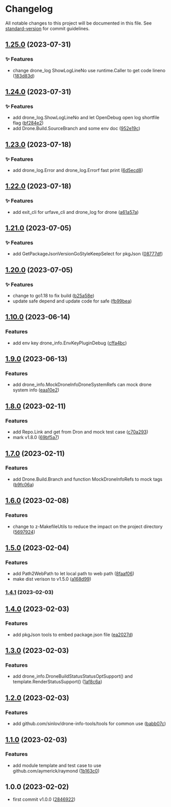 # Changelog

All notable changes to this project will be documented in this file. See [standard-version](https://github.com/conventional-changelog/standard-version) for commit guidelines.

## [1.25.0](https://github.com/sinlov/drone-info-tools/compare/v1.24.0...v1.25.0) (2023-07-31)


### ✨ Features

* change drone_log ShowLogLineNo use runtime.Caller to get code lineno ([183d83d](https://github.com/sinlov/drone-info-tools/commit/183d83db8bde6b9c97430050112db3ba65d44135))

## [1.24.0](https://github.com/sinlov/drone-info-tools/compare/v1.23.0...v1.24.0) (2023-07-31)


### ✨ Features

* add drone_log.ShowLogLineNo and let OpenDebug open log shortfile flag ([bf284e2](https://github.com/sinlov/drone-info-tools/commit/bf284e282f6386f81bd8f900f5bb3094bb707386))
* add Drone.Build.SourceBranch and some env doc ([952e19c](https://github.com/sinlov/drone-info-tools/commit/952e19cb0e08d54b0af21bbc20353a1f4a6c983e))

## [1.23.0](https://github.com/sinlov/drone-info-tools/compare/v1.22.0...v1.23.0) (2023-07-18)


### ✨ Features

* add drone_log.Error and drone_log.Errorf fast print ([6d5ecd8](https://github.com/sinlov/drone-info-tools/commit/6d5ecd83ab02fceb9f1282cd0cd5669703387fd3))

## [1.22.0](https://github.com/sinlov/drone-info-tools/compare/v1.21.0...v1.22.0) (2023-07-18)


### ✨ Features

* add exit_cli for urfave_cli and drone_log for drone ([a61a57a](https://github.com/sinlov/drone-info-tools/commit/a61a57aa0cead7aaa37f6eb2c78600afb5f7321a))

## [1.21.0](https://github.com/sinlov/drone-info-tools/compare/v1.20.0...v1.21.0) (2023-07-05)


### ✨ Features

* add GetPackageJsonVersionGoStyleKeepSelect for pkgJson ([08777df](https://github.com/sinlov/drone-info-tools/commit/08777df5d619d6c823188d8ca3d21c4d3849c90e))

## [1.20.0](https://github.com/sinlov/drone-info-tools/compare/v1.10.0...v1.20.0) (2023-07-05)


### ✨ Features

* change to go1.18 to fix build ([b25a58e](https://github.com/sinlov/drone-info-tools/commit/b25a58e51c1836380faeb2dac5a01b093bfdc0ca))
* update safe depend and update code for safe ([fb99bea](https://github.com/sinlov/drone-info-tools/commit/fb99bea4223d5751f57da19e15ebfc3282962c02))

## [1.10.0](https://github.com/sinlov/drone-info-tools/compare/v1.9.0...v1.10.0) (2023-06-14)


### Features

* add env key drone_info.EnvKeyPluginDebug ([cffa4bc](https://github.com/sinlov/drone-info-tools/commit/cffa4bc11439a71972e6489c13d9f493e85720b7))

## [1.9.0](https://github.com/sinlov/drone-info-tools/compare/v1.8.0...v1.9.0) (2023-06-13)


### Features

* add drone_info.MockDroneInfoDroneSystemRefs can mock drone system info ([eaa10e2](https://github.com/sinlov/drone-info-tools/commit/eaa10e23cf4cfb963dbe9fc6c9e353ad8e5317a2))

## [1.8.0](https://github.com/sinlov/drone-info-tools/compare/v1.7.0...v1.8.0) (2023-02-11)


### Features

* add Repo.Link and get from Dron and mock test case ([c70a293](https://github.com/sinlov/drone-info-tools/commit/c70a2932bf6aa82aac3675f189a5042c3adff13b))
* mark v1.8.0 ([69bf5a7](https://github.com/sinlov/drone-info-tools/commit/69bf5a7c15e079d854c33b94ace187fd91de2e28))

## [1.7.0](https://github.com/sinlov/drone-info-tools/compare/v1.6.0...v1.7.0) (2023-02-11)


### Features

* add Drone.Build.Branch and function MockDroneInfoRefs to mock tags ([b9fc06a](https://github.com/sinlov/drone-info-tools/commit/b9fc06a7ba484e555af544f4d21ccae3b832a7d5))

## [1.6.0](https://github.com/sinlov/drone-info-tools/compare/v1.5.0...v1.6.0) (2023-02-08)


### Features

* change to z-MakefileUtils to reduce the impact on the project directory ([5697924](https://github.com/sinlov/drone-info-tools/commit/5697924b4a8c7b2f7598ded5baa2f1313700128b))

## [1.5.0](https://github.com/sinlov/drone-info-tools/compare/v1.4.1...v1.5.0) (2023-02-04)


### Features

* add Path2WebPath to let local path to web path ([8faaf06](https://github.com/sinlov/drone-info-tools/commit/8faaf06a7e76655a76fda51adfe05e5d373fbf98))
* make dist verison to v1.5.0 ([a168d99](https://github.com/sinlov/drone-info-tools/commit/a168d996dd40e54628c2e59f03b874df90542541))

### [1.4.1](https://github.com/sinlov/drone-info-tools/compare/v1.4.0...v1.4.1) (2023-02-03)

## [1.4.0](https://github.com/sinlov/drone-info-tools/compare/v1.3.0...v1.4.0) (2023-02-03)


### Features

* add pkgJson tools to embed package.json file ([ea2027d](https://github.com/sinlov/drone-info-tools/commit/ea2027d83bae53f6d53d694544a0a18a1e4cf8b3))

## [1.3.0](https://github.com/sinlov/drone-info-tools/compare/v1.2.0...v1.3.0) (2023-02-03)


### Features

* add drone_info.DroneBuildStatusStatusOptSupport() and template.RenderStatusSupport() ([1af8c6a](https://github.com/sinlov/drone-info-tools/commit/1af8c6ae49d4c7e3a2e97c6a286ec0325355f864))

## [1.2.0](https://github.com/sinlov/drone-info-tools/compare/v1.1.0...v1.2.0) (2023-02-03)


### Features

* add github.com/sinlov/drone-info-tools/tools for common use ([babb07c](https://github.com/sinlov/drone-info-tools/commit/babb07cbaf701da1921f324873863010baf89e05))

## [1.1.0](https://github.com/sinlov/drone-info-tools/compare/v1.0.1...v1.1.0) (2023-02-03)


### Features

* add module template and test case to use github.com/aymerick/raymond ([1b163c0](https://github.com/sinlov/drone-info-tools/commit/1b163c047f6e89c246ecadbd9756cafb4cb177b4))

## 1.0.0 (2023-02-02)

* first commit v1.0.0 ([2846922](https://github.com/sinlov/drone-info-tools/commit/2846922))
